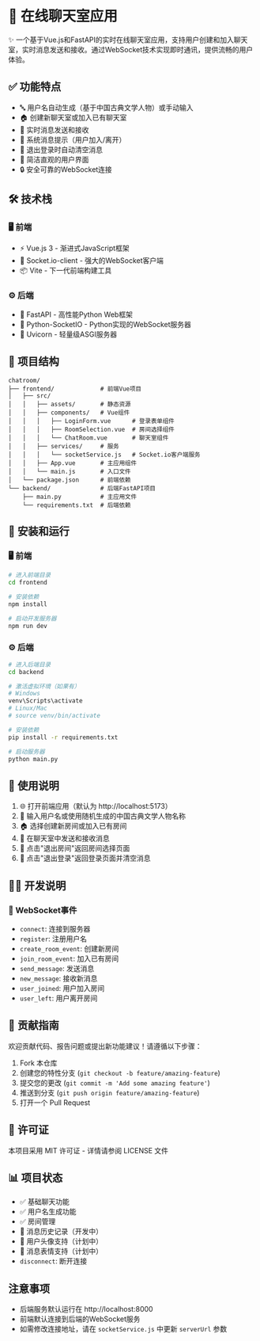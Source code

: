 # 🚀 在线聊天室应用

✨ 一个基于Vue.js和FastAPI的实时在线聊天室应用，支持用户创建和加入聊天室，实时消息发送和接收。通过WebSocket技术实现即时通讯，提供流畅的用户体验。

## ✅ 功能特点

- 🔤 用户名自动生成（基于中国古典文学人物）或手动输入
- 🏠 创建新聊天室或加入已有聊天室
- 💬 实时消息发送和接收
- 🔔 系统消息提示（用户加入/离开）
- 🧹 退出登录时自动清空消息
- 🎨 简洁直观的用户界面
- 🔒 安全可靠的WebSocket连接

## 🛠️ 技术栈

### 🖥️ 前端
- ⚡ Vue.js 3 - 渐进式JavaScript框架
- 🔌 Socket.io-client - 强大的WebSocket客户端
- 📦 Vite - 下一代前端构建工具

### ⚙️ 后端
- 🐍 FastAPI - 高性能Python Web框架
- 🔄 Python-SocketIO - Python实现的WebSocket服务器
- 🚀 Uvicorn - 轻量级ASGI服务器

## 📁 项目结构

```
chatroom/
├── frontend/             # 前端Vue项目
│   ├── src/
│   │   ├── assets/       # 静态资源
│   │   ├── components/   # Vue组件
│   │   │   ├── LoginForm.vue      # 登录表单组件
│   │   │   ├── RoomSelection.vue  # 房间选择组件
│   │   │   └── ChatRoom.vue       # 聊天室组件
│   │   ├── services/     # 服务
│   │   │   └── socketService.js   # Socket.io客户端服务
│   │   ├── App.vue       # 主应用组件
│   │   └── main.js       # 入口文件
│   └── package.json      # 前端依赖
└── backend/              # 后端FastAPI项目
    ├── main.py           # 主应用文件
    └── requirements.txt  # 后端依赖
```

## 🚀 安装和运行

### 🖥️ 前端

```bash
# 进入前端目录
cd frontend

# 安装依赖
npm install

# 启动开发服务器
npm run dev
```

### ⚙️ 后端

```bash
# 进入后端目录
cd backend

# 激活虚拟环境（如果有）
# Windows
venv\Scripts\activate
# Linux/Mac
# source venv/bin/activate

# 安装依赖
pip install -r requirements.txt

# 启动服务器
python main.py
```

## 📝 使用说明

1. 🌐 打开前端应用（默认为 http://localhost:5173）
2. 👤 输入用户名或使用随机生成的中国古典文学人物名称
3. 🏠 选择创建新房间或加入已有房间
4. 💬 在聊天室中发送和接收消息
5. 🚪 点击"退出房间"返回房间选择页面
6. 🔑 点击"退出登录"返回登录页面并清空消息

## 👨‍💻 开发说明

### 🔄 WebSocket事件

- `connect`: 连接到服务器
- `register`: 注册用户名
- `create_room_event`: 创建新房间
- `join_room_event`: 加入已有房间
- `send_message`: 发送消息
- `new_message`: 接收新消息
- `user_joined`: 用户加入房间
- `user_left`: 用户离开房间

## 🤝 贡献指南

欢迎贡献代码、报告问题或提出新功能建议！请遵循以下步骤：

1. Fork 本仓库
2. 创建您的特性分支 (`git checkout -b feature/amazing-feature`)
3. 提交您的更改 (`git commit -m 'Add some amazing feature'`)
4. 推送到分支 (`git push origin feature/amazing-feature`)
5. 打开一个 Pull Request

## 📄 许可证

本项目采用 MIT 许可证 - 详情请参阅 LICENSE 文件

## 📊 项目状态

- ✅ 基础聊天功能
- ✅ 用户名生成功能
- ✅ 房间管理
- 🔄 消息历史记录（开发中）
- 🔄 用户头像支持（计划中）
- 🔄 消息表情支持（计划中）
- `disconnect`: 断开连接

## 注意事项

- 后端服务默认运行在 http://localhost:8000
- 前端默认连接到后端的WebSocket服务
- 如需修改连接地址，请在 `socketService.js` 中更新 `serverUrl` 参数